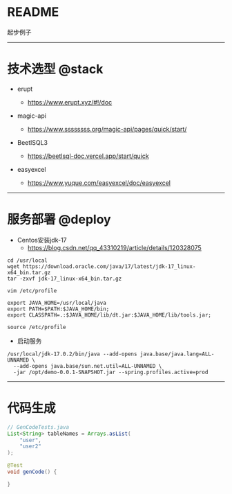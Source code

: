# README

起步例子

---

# 技术选型 @stack

- erupt
  - https://www.erupt.xyz/#!/doc

- magic-api
  - https://www.ssssssss.org/magic-api/pages/quick/start/

- BeetlSQL3
  - https://beetlsql-doc.vercel.app/start/quick

- easyexcel
  - https://www.yuque.com/easyexcel/doc/easyexcel

---

# 服务部署 @deploy

- Centos安装jdk-17
  - https://blog.csdn.net/qq_43310219/article/details/120328075

```
cd /usr/local
wget https://download.oracle.com/java/17/latest/jdk-17_linux-x64_bin.tar.gz
tar -zxvf jdk-17_linux-x64_bin.tar.gz 

vim /etc/profile

export JAVA_HOME=/usr/local/java
export PATH=$PATH:$JAVA_HOME/bin;
export CLASSPATH=.:$JAVA_HOME/lib/dt.jar:$JAVA_HOME/lib/tools.jar;

source /etc/profile
```

- 启动服务

```
/usr/local/jdk-17.0.2/bin/java --add-opens java.base/java.lang=ALL-UNNAMED \
  --add-opens java.base/sun.net.util=ALL-UNNAMED \
  -jar /opt/demo-0.0.1-SNAPSHOT.jar --spring.profiles.active=prod 
```

---

# 代码生成

```java
// GenCodeTests.java
List<String> tableNames = Arrays.asList(
    "user",
    "user2"
);

@Test
void genCode() {

}
```